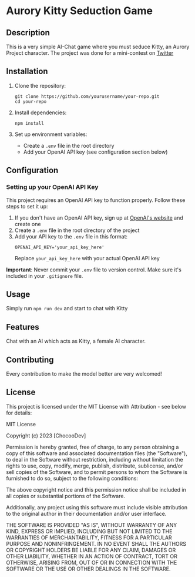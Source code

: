 # Aurory Kitty Seduction Game

## Description
This is a very simple AI-Chat game where you must seduce Kitty, an Aurory Project character. The project was done for a mini-contest on [Twitter](https://x.com/ezdarod/status/1896234073397580084) 

## Installation

1. Clone the repository:
   ```
   git clone https://github.com/yourusername/your-repo.git
   cd your-repo
   ```

2. Install dependencies:
   ```
   npm install
   ```

3. Set up environment variables:
   - Create a `.env` file in the root directory
   - Add your OpenAI API key (see configuration section below)

## Configuration

### Setting up your OpenAI API Key

This project requires an OpenAI API key to function properly. Follow these steps to set it up:

1. If you don't have an OpenAI API key, sign up at [OpenAI's website](https://platform.openai.com/signup) and create one
2. Create a `.env` file in the root directory of the project
3. Add your API key to the `.env` file in this format:
   ```
   OPENAI_API_KEY='your_api_key_here'
   ```
   Replace `your_api_key_here` with your actual OpenAI API key

**Important**: Never commit your `.env` file to version control. Make sure it's included in your `.gitignore` file.

## Usage

Simply run `npm run dev` and start to chat with Kitty

## Features

Chat with an AI which acts as Kitty, a female AI character.

## Contributing

Every contribution to make the model better are very welcomed!

## License

This project is licensed under the MIT License with Attribution - see below for details:

MIT License

Copyright (c) 2023 [ChocooDev]

Permission is hereby granted, free of charge, to any person obtaining a copy
of this software and associated documentation files (the "Software"), to deal
in the Software without restriction, including without limitation the rights
to use, copy, modify, merge, publish, distribute, sublicense, and/or sell
copies of the Software, and to permit persons to whom the Software is
furnished to do so, subject to the following conditions:

The above copyright notice and this permission notice shall be included in all
copies or substantial portions of the Software.

Additionally, any project using this software must include visible attribution
to the original author in their documentation and/or user interface.

THE SOFTWARE IS PROVIDED "AS IS", WITHOUT WARRANTY OF ANY KIND, EXPRESS OR
IMPLIED, INCLUDING BUT NOT LIMITED TO THE WARRANTIES OF MERCHANTABILITY,
FITNESS FOR A PARTICULAR PURPOSE AND NONINFRINGEMENT. IN NO EVENT SHALL THE
AUTHORS OR COPYRIGHT HOLDERS BE LIABLE FOR ANY CLAIM, DAMAGES OR OTHER
LIABILITY, WHETHER IN AN ACTION OF CONTRACT, TORT OR OTHERWISE, ARISING FROM,
OUT OF OR IN CONNECTION WITH THE SOFTWARE OR THE USE OR OTHER DEALINGS IN THE
SOFTWARE.
